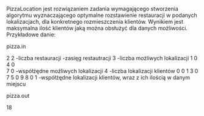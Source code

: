 PizzaLocation jest rozwiązaniem zadania wymagającego stworzenia algorytmu wyznaczającego optymalne rozstawienie restauracji w podanych lokalizacjach,
dla konkretnego rozmieszczenia klientów. Wynikiem jest maksymalna ilość klientów jaką można obsłużyć dla danych możliwości.
Przykładowe danie:

pizza.in 
 
2 2               -liczba restauracji  -zasięg restautracji
3                 -liczba możliwych lokalizacji
1 0               
4 0   
7 0               -współżędne możliwych lokalizacji
4                 -liczba lokalizacji klientów
0 0 1 
3 0 7 
5 0 9 
8 0 1            -współżędne lokalizacji klientów, wraz z ich ilością w danym miejscu
 
pizza.out 
 
18 

